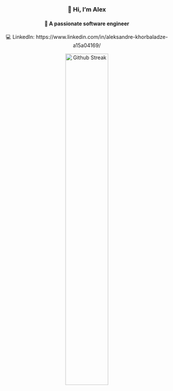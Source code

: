 <h3 align="center">👋 Hi, I’m Alex</h3>
<h4 align="center">🌱 A passionate software engineer</h4>
<p align="center">💻 LinkedIn: https://www.linkedin.com/in/aleksandre-khorbaladze-a15a04169/</p>

<p align="center">
    <a href="https://github.com/A1K28"><img width="48%" alt="Github Streak" src="https://github-readme-streak-stats.herokuapp.com?user=A1K28&theme=dracula&hide_border=true"></a>
</p>

<!---
A1K28/A1K28 is a ✨ special ✨ repository because its `README.md` (this file) appears on your GitHub profile.
You can click the Preview link to take a look at your changes. 
--->
